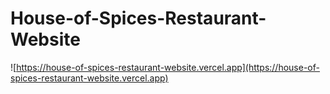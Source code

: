 # House-of-Spices-Restaurant-Website

![https://house-of-spices-restaurant-website.vercel.app](https://house-of-spices-restaurant-website.vercel.app)
